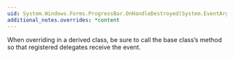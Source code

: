 ```yaml
---
uid: System.Windows.Forms.ProgressBar.OnHandleDestroyed(System.EventArgs)
additional_notes.overrides: *content
---
```


<p>When overriding <xref href="System.Windows.Forms.ProgressBar.OnHandleDestroyed(System.EventArgs)"></xref> in a derived class, be sure to call the base class’s <xref href="System.Windows.Forms.ProgressBar.OnHandleDestroyed(System.EventArgs)"></xref> method so that registered delegates receive the event.</p>



